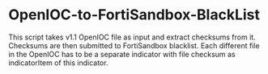 # OpenIOC-to-FortiSandbox-BlackList
This script takes v1.1 OpenIOC file as input and extract checksums from it. Checksums are then submitted to FortiSandbox blacklist. Each different file in the OpenIOC has to be a separate indicator with file checksum as indicatorItem of this indicator.
